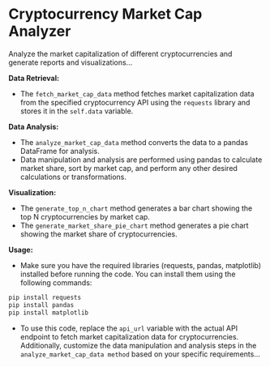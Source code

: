 # Cryptocurrency Market Cap Analyzer

Analyze the market capitalization of different cryptocurrencies and generate reports and visualizations...


__Data Retrieval:__

 - The ```fetch_market_cap_data``` method fetches market capitalization data from the specified cryptocurrency API using the ```requests``` library and stores it in the ```self.data``` variable.

__Data Analysis:__

 - The ```analyze_market_cap_data``` method converts the data to a pandas DataFrame for analysis.
 - Data manipulation and analysis are performed using pandas to calculate market share, sort by market cap, and perform any other desired calculations or transformations.

__Visualization:__

 - The ```generate_top_n_chart``` method generates a bar chart showing the top N cryptocurrencies by market cap.
 - The ```generate_market_share_pie_chart``` method generates a pie chart showing the market share of cryptocurrencies.

__Usage:__

 - Make sure you have the required libraries (requests, pandas, matplotlib) installed before running the code. You can install them using the following commands:
```bash
pip install requests
pip install pandas
pip install matplotlib
```
 - To use this code, replace the ```api_url``` variable with the actual API endpoint to fetch market capitalization data for cryptocurrencies. Additionally, customize the data manipulation and analysis steps in the ```analyze_market_cap_data method``` based on your specific requirements...
